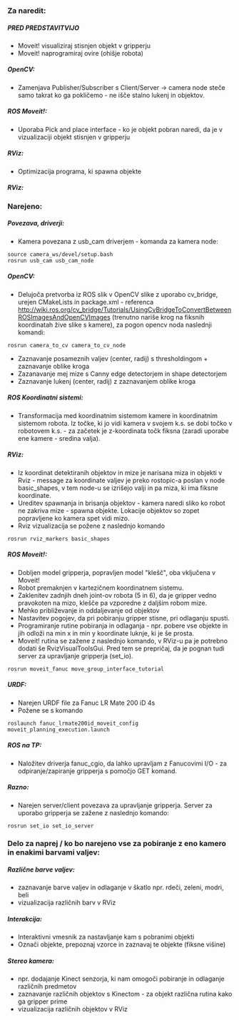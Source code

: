 ### Za naredit:
##### PRED PREDSTAVITVIJO
* Moveit! visualiziraj stisnjen objekt v gripperju
* Moveit! naprogramiraj ovire (ohišje robota)
##### OpenCV:
* Zamenjava Publisher/Subscriber s Client/Server -> camera node steče samo takrat ko ga pokličemo - ne išče stalno lukenj in objektov.

##### ROS Moveit!:
* Uporaba Pick and place interface - ko je objekt pobran naredi, da je v vizualizaciji objekt stisnjen v gripperju

##### RViz:
* Optimizacija programa, ki spawna objekte

##### RViz:

### Narejeno:
##### Povezava, driverji:
* Kamera povezana z usb_cam driverjem - komanda za kamera node: 
```
source camera_ws/devel/setup.bash
rosrun usb_cam usb_cam_node
```
##### OpenCV: 
* Delujoča pretvorba iz ROS slik v OpenCV slike z uporabo cv_bridge, urejen CMakeLists in package.xml - referenca http://wiki.ros.org/cv_bridge/Tutorials/UsingCvBridgeToConvertBetweenROSImagesAndOpenCVImages (trenutno nariše krog na fiksnih koordinatah žive slike s kamere), za pogon opencv noda naslednji komandi: 
```
rosrun camera_to_cv camera_to_cv_node
``` 
* Zaznavanje posameznih valjev (center, radij) s thresholdingom + zaznavanje oblike kroga
* Zazanavanje mej mize s Canny edge detectorjem in shape detectorjem
* Zaznavanje lukenj (center, radij) z zaznavanjem oblike kroga

##### ROS Koordinatni sistemi:
* Transformacija med koordinatnim sistemom kamere in koordinatnim sistemom robota. Iz točke, ki jo vidi kamera v svojem k.s. se dobi točko v robotovem k.s. - za začetek je z-koordinata točk fiksna (zaradi uporabe ene kamere - sredina valja).

##### RViz:
* Iz koordinat detektiranih objektov in mize je narisana miza in objekti v Rviz - message za koordinate valjev je preko rostopic-a poslan v node basic_shapes, v tem node-u se izrišejo valji in pa miza, ki ima fiksne koordinate.
* Ureditev spawnanja in brisanja objektov - kamera naredi sliko ko robot ne zakriva mize - spawna objekte. Lokacije objektov so zopet popravljene ko kamera spet vidi mizo.
* Rviz vizualizacija se požene z naslednjo komando
```
rosrun rviz_markers basic_shapes
``` 

##### ROS Moveit!:
* Dobljen model gripperja, popravljen model "klešč", oba vključena v Moveit!
* Robot premaknjen v kartezičnem koordinatnem sistemu.
* Zaklenitev zadnjih dneh joint-ov robota (5 in 6), da je gripper vedno pravokoten na mizo, klešče pa vzporedne z daljšim robom mize.
* Mehko približevanje in oddaljevanje od objektov
* Nastavitev pogojev, da pri pobiranju gripper stisne, pri odlaganju spusti.
* Programiranje rutine pobiranja in odlaganja - npr. pobere vse objekte in jih odloži na min x in min y koordinate luknje, ki je še prosta.
* Moveit! rutina se zažene z naslednjo komando, v RViz-u pa je potrebno dodati še RvizVisualToolsGui. Pred tem se prepričaj, da je pognan tudi server za upravljanje gripperja (set_io).
```
rosrun moveit_fanuc move_group_interface_tutorial
```

##### URDF:
* Narejen URDF file za Fanuc LR Mate 200 iD 4s
* Požene se s komando
```
roslaunch fanuc_lrmate200id_moveit_config moveit_planning_execution.launch 
```

##### ROS na TP:
* Naložitev driverja fanuc_cgio, da lahko upravljam z Fanucovimi I/O - za odpiranje/zapiranje gripperja s pomočjo GET komand.

##### Razno:
* Narejen server/client povezava za upravljanje gripperja. Server za uporabo gripperja se zažene z naslednjo komando:
```
rosrun set_io set_io_server
```

### Delo za naprej / ko bo narejeno vse za pobiranje z eno kamero in enakimi barvami valjev:
##### Različne barve valjev:
* zaznavanje barve valjev in odlaganje v škatlo npr. rdeči, zeleni, modri, beli
* vizualizacija različnih barv v RViz
##### Interakcija:
* Interaktivni vmesnik za nastavljanje kam s pobranimi objekti
* Označi objekte, prepoznaj vzorce in zaznavaj te objekte (fiksne višine)
##### Stereo kamera:
* npr. dodajanje Kinect senzorja, ki nam omogoči pobiranje in odlaganje različnih predmetov
* zaznavanje različnih objektov s Kinectom - za objekt različna rutina kako ga gripper prime
* vizualizacija različnih objektov v RViz


